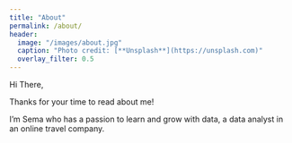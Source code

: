 ```yaml
---
title: "About"
permalink: /about/
header:
  image: "/images/about.jpg"
  caption: "Photo credit: [**Unsplash**](https://unsplash.com)"
  overlay_filter: 0.5
---
```


Hi There,

Thanks for your time to read about me!

I’m Sema who has a passion to learn and grow with data, a data analyst in an online travel company.